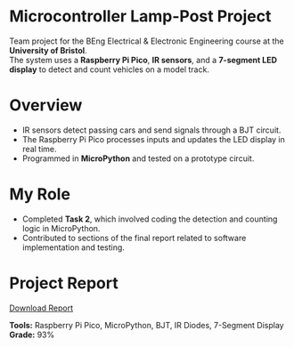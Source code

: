 #  Microcontroller Lamp-Post Project

Team project for the BEng Electrical & Electronic Engineering course at the **University of Bristol**.  
The system uses a **Raspberry Pi Pico**, **IR sensors**, and a **7-segment LED display** to detect and count vehicles on a model track.


# Overview
- IR sensors detect passing cars and send signals through a BJT circuit.  
- The Raspberry Pi Pico processes inputs and updates the LED display in real time.  
- Programmed in **MicroPython** and tested on a prototype circuit.



# My Role
- Completed **Task 2**, which involved coding the detection and counting logic in MicroPython.  
- Contributed to sections of the final report related to software implementation and testing.  



# Project Report
[Download Report](./Microcontroller_LampPost_Report.pdf)



**Tools:** Raspberry Pi Pico, MicroPython, BJT, IR Diodes, 7-Segment Display  
**Grade:** 93%
